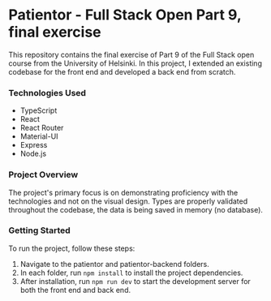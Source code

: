 # Patientor - Full Stack Open Part 9, final exercise

This repository contains the final exercise of Part 9 of the Full Stack open course from the University of Helsinki. In this project, I extended an existing codebase for the front end and developed a back end from scratch.

### Technologies Used

- TypeScript
- React
- React Router
- Material-UI
- Express
- Node.js

### Project Overview

The project's primary focus is on demonstrating proficiency with the technologies and not on the visual design.
Types are properly validated throughout the codebase, the data is being saved in memory (no database).

### Getting Started

To run the project, follow these steps:

1. Navigate to the patientor and patientor-backend folders.
2. In each folder, run `npm install` to install the project dependencies.
3. After installation, run `npm run dev` to start the development server for both the front end and back end.

